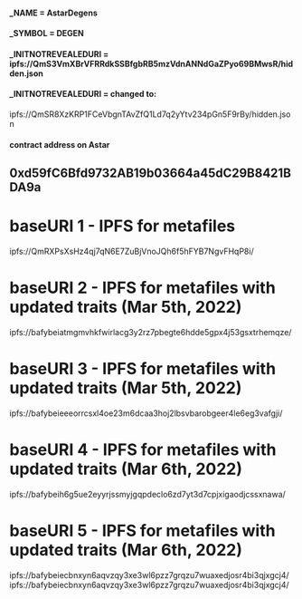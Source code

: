 #### _NAME = AstarDegens
#### _SYMBOL = DEGEN
#### _INITNOTREVEALEDURI = ipfs://QmS3VmXBrVFRRdkSSBfgbRB5mzVdnANNdGaZPyo69BMwsR/hidden.json
#### _INITNOTREVEALEDURI = changed to:
ipfs://QmSR8XzKRP1FCeVbgnTAvZfQ1Ld7q2yYtv234pGn5F9rBy/hidden.json

#### contract address on Astar
## 0xd59fC6Bfd9732AB19b03664a45dC29B8421BDA9a

# baseURI 1 - IPFS for metafiles
ipfs://QmRXPsXsHz4qj7qN6E7ZuBjVnoJQh6f5hFYB7NgvFHqP8i/

# baseURI 2 - IPFS for metafiles with updated traits (Mar 5th, 2022)
ipfs://bafybeiatmgmvhkfwirlacg3y2rz7pbegte6hdde5gpx4j53gsxtrhemqze/

# baseURI 3 - IPFS for metafiles with updated traits (Mar 5th, 2022)
ipfs://bafybeieeeorrcsxl4oe23m6dcaa3hoj2lbsvbarobgeer4le6eg3vafgji/

# baseURI 4 - IPFS for metafiles with updated traits (Mar 6th, 2022)
ipfs://bafybeih6g5ue2eyyrjssmyjgqpdeclo6zd7yt3d7cpjxigaodjcssxnawa/

# baseURI 5 - IPFS for metafiles with updated traits (Mar 6th, 2022)
ipfs://bafybeiecbnxyn6aqvzqy3xe3wl6pzz7grqzu7wuaxedjosr4bi3qjxgcj4/
ipfs://bafybeiecbnxyn6aqvzqy3xe3wl6pzz7grqzu7wuaxedjosr4bi3qjxgcj4/
